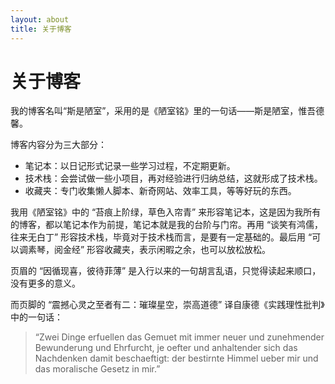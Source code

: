 ```yaml
---
layout: about
title: 关于博客
---
```


# 关于博客
我的博客名叫“斯是陋室”，采用的是《陋室铭》里的一句话——斯是陋室，惟吾德馨。

博客内容分为三大部分：
- 笔记本：以日记形式记录一些学习过程，不定期更新。
- 技术栈：会尝试做一些小项目，再对经验进行归纳总结，这就形成了技术栈。
- 收藏夹：专门收集懒人脚本、新奇网站、效率工具，等等好玩的东西。

我用《陋室铭》中的 “苔痕上阶绿，草色入帘青” 来形容笔记本，这是因为我所有的博客，都以笔记本作为前提，笔记本就是我的台阶与门帘。再用 “谈笑有鸿儒，往来无白丁” 形容技术栈，毕竟对于技术栈而言，是要有一定基础的。最后用 “可以调素琴，阅金经” 形容收藏夹，表示闲暇之余，也可以放松放松。

页眉的 “因循现喜，彼待菲薄” 是入行以来的一句胡言乱语，只觉得读起来顺口，没有更多的意义。

而页脚的 “震撼心灵之至者有二：璀璨星空，崇高道德” 译自康德《实践理性批判》中的一句话：
> “Zwei Dinge erfuellen das Gemuet mit immer neuer und zunehmender Bewunderung und Ehrfurcht, je oefter und anhaltender sich das Nachdenken damit beschaeftigt: der bestirnte Himmel ueber mir und das moralische Gesetz in mir.”